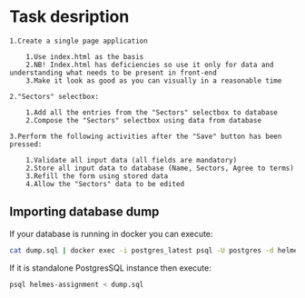 # Task desription
    1.Create a single page application
 
        1.Use index.html as the basis
        2.NB! Index.html has deficiencies so use it only for data and understanding what needs to be present in front-end
        3.Make it look as good as you can visually in a reasonable time

    2."Sectors" selectbox:

        1.Add all the entries from the "Sectors" selectbox to database
        2.Compose the "Sectors" selectbox using data from database

    3.Perform the following activities after the "Save" button has been pressed: 

        1.Validate all input data (all fields are mandatory)
        2.Store all input data to database (Name, Sectors, Agree to terms)
        3.Refill the form using stored data 
        4.Allow the "Sectors" data to be edited

## Importing database dump

If your database is running in docker you can execute:

```bash
cat dump.sql | docker exec -i postgres_latest psql -U postgres -d helmes-assignment
```

If it is standalone PostgresSQL instance then execute:

```bash
psql helmes-assignment < dump.sql
```